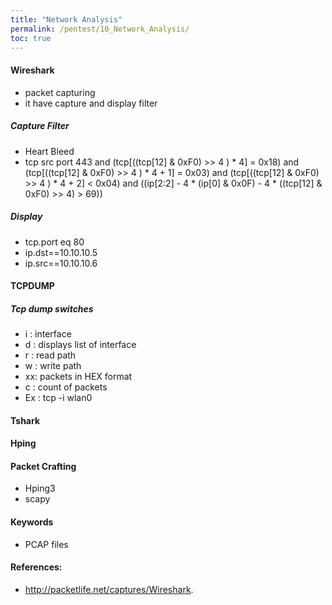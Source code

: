 ```yaml
---
title: "Network Analysis"
permalink: /pentest/10_Network_Analysis/
toc: true
---
```


#### Wireshark 
- packet capturing 
- it have capture and display filter

##### Capture Filter
- Heart Bleed 
- tcp src port 443 and (tcp[((tcp[12] & 0xF0) >> 4 ) * 4] = 0x18) and (tcp[((tcp[12] & 0xF0) >> 4 ) * 4 + 1] = 0x03) and (tcp[((tcp[12] & 0xF0) >> 4 ) * 4 + 2] < 0x04) and ((ip[2:2] - 4 * (ip[0] & 0x0F)  - 4 * ((tcp[12] & 0xF0) >> 4) > 69))

##### Display 
- tcp.port eq 80
- ip.dst==10.10.10.5
- ip.src==10.10.10.6


#### TCPDUMP
##### Tcp dump switches 
- i : interface
- d : displays list of interface
- r : read path
- w : write path
- xx: packets in HEX format 
- c : count of packets
- Ex : tcp -i wlan0

#### Tshark
#### Hping
#### Packet Crafting
- Hping3
- scapy

#### Keywords
- PCAP files

#### References:
- http://packetlife.net/captures/Wireshark. 
